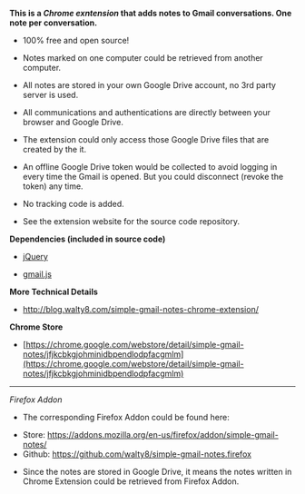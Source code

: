 **This is a _Chrome exntension_ that adds notes to Gmail conversations. One note per conversation.**

- 100% free and open source! 

- Notes marked on one computer could be retrieved from another computer.

- All notes are stored in your own Google Drive account, no 3rd party server is used.
 
- All communications and authentications are directly between your browser and Google Drive.

- The extension could only access those Google Drive files that are created by the it. 

- An offline Google Drive token would be collected to avoid logging in every time the Gmail is opened. But you could disconnect (revoke the token) any time.

- No tracking code is added.

- See the extension website for the source code repository.

**Dependencies (included in source code)**

- [jQuery](https://jquery.com/)

- [gmail.js](https://github.com/KartikTalwar/gmail.js/tree/master)

**More Technical Details**
 - <http://blog.walty8.com/simple-gmail-notes-chrome-extension/>

**Chrome Store**

- [https://chrome.google.com/webstore/detail/simple-gmail-notes/jfjkcbkgjohminidbpendlodpfacgmlm](https://chrome.google.com/webstore/detail/simple-gmail-notes/jfjkcbkgjohminidbpendlodpfacgmlm)

----

_Firefox Addon_

- The corresponding Firefox Addon could be found here:
 * Store: <https://addons.mozilla.org/en-us/firefox/addon/simple-gmail-notes/>
 * Github: <https://github.com/walty8/simple-gmail-notes.firefox>

- Since the notes are stored in Google Drive, it means the notes written in Chrome Extension could be retrieved from Firefox Addon.
